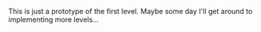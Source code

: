 This is just a prototype of the first level. Maybe some day I'll get around to
implementing more levels...
